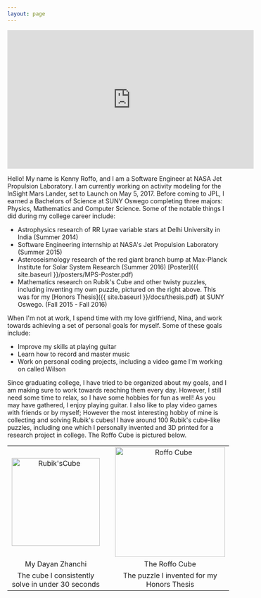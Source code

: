 ```yaml
---
layout: page
---
```


<div style="text-align:center">
<iframe width="560" height="315" src="https://www.youtube.com/embed/17ll6TWm45M"
frameborder="0" allowfullscreen></iframe>
</div>

Hello! My name is Kenny Roffo, and I am a Software Engineer at NASA
Jet Propulsion Laboratory. I am currently working on activity modeling
for the InSight Mars Lander, set to Launch on May 5, 2017. Before coming to
JPL, I earned a Bachelors of Science at SUNY Oswego completing three
majors: Physics, Mathematics and Computer Science. Some of the notable things
I did during my college career include:

- Astrophysics research of RR Lyrae variable stars at Delhi University in India
(Summer 2014)
- Software Engineering internship at NASA's Jet Propulsion Laboratory
(Summer 2015)
- Asteroseismology research of the red giant branch bump at Max-Planck Institute
for Solar System Research (Summer 2016) [Poster]({{ site.baseurl }}/posters/MPS-Poster.pdf)
- Mathematics research on Rubik's Cube and other twisty puzzles, including
inventing my own puzzle, pictured on the right above. This was for my [Honors
Thesis]({{ site.baseurl }}/docs/thesis.pdf) at SUNY Oswego. (Fall 2015 - Fall 2016)

When I'm not at work, I spend time with my love girlfriend, Nina, and work towards achieving
a set of personal goals for myself. Some of these goals include:
 - Improve my skills at playing guitar
 - Learn how to record and master music
 - Work on personal coding projects, including a video game I'm working on called Wilson
 
Since graduating college, I have tried to be organized about my goals, and I am making sure
to work towards reaching them every day. However, I still need some time to relax, so I have
some hobbies for fun as well! As you may have gathered, I enjoy playing guitar. I also like
to play video games with friends or by myself; However the most interesting hobby of mine is
collecting and solving Rubik's cubes! I have around 100 Rubik's cube-like puzzles, including
one which I personally invented and 3D printed for a research project in college. The Roffo Cube
is pictured below.


<div class="topPhotos" id="head">
  <table width="100%">
    <tr>
      <td style="text-align:center">
        <img alt="Rubik'sCube"
             src="{{site.baseurl}}/assets/images/Cube.png" width="200">
      </td>
      <td widt="99%"></td>
      <td style="text-align:center">
        <img alt="Roffo Cube"
             src="{{site.baseurl}}/assets/images/MyCube.png" width="250">
      </td>
    </tr>
    <tr>
    <td style="text-align:center">My Dayan Zhanchi</td>
      <td></td>
      <td style="text-align:center">The Roffo Cube</td>
    </tr>
    <tr>
      <td style="text-align:center">The cube I consistently solve in under 30 seconds</td>
      <td></td>
      <td style="text-align:center">The puzzle I invented for my Honors Thesis</td>
    </tr>
  </table>
</div>

